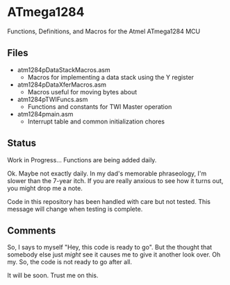 # ATmega1284
Functions, Definitions, and Macros for the Atmel ATmega1284 MCU
## Files
- atm1284pDataStackMacros.asm
  - Macros for implementing a data stack using the Y register
- atm1284pDataXferMacros.asm
  - Macros useful for moving bytes about
- atm1284pTWIFuncs.asm
  - Functions and constants for TWI Master operation
- atm1284pmain.asm
  - Interrupt table and common initialization chores
## Status
Work in Progress... Functions are being added daily.

Ok. Maybe not exactly daily. In my dad's memorable phraseology, I'm slower than the 7-year itch. If you are really anxious to see how it turns out, you might drop me a note.

Code in this repository has been handled with care but not tested. This message will change when testing is complete.

## Comments
So, I says to myself "Hey, this code is ready to go". But the thought that somebody else just *might* see it causes me to give it another look over. Oh my. So, the code is not ready to go after all.

It will be soon. Trust me on this.
